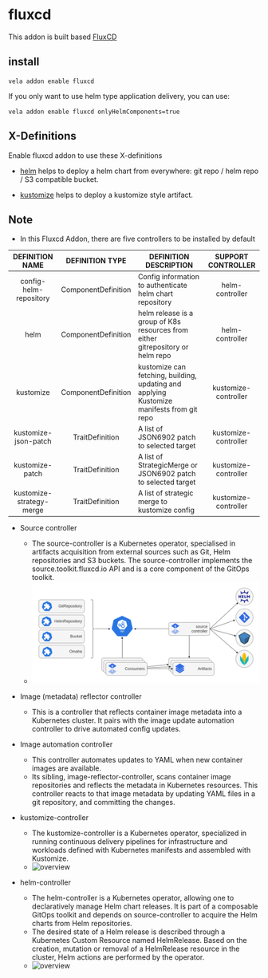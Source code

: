 # fluxcd

This addon is built based [FluxCD](https://fluxcd.io/)

## install

```shell
vela addon enable fluxcd
```

If you only want to use helm type application delivery, you can use:

```shell
vela addon enable fluxcd onlyHelmComponents=true
```

## X-Definitions

Enable fluxcd addon to use these X-definitions

- [helm](https://kubevela.io/docs/end-user/components/helm) helps to deploy a helm chart from everywhere:
git repo / helm repo / S3 compatible bucket.

- [kustomize](https://kubevela.io/docs/end-user/components/kustomize) helps to deploy a kustomize style artifact.

## Note
- In this Fluxcd Addon, there are five controllers to be installed by default

|DEFINITION NAME                         |DEFINITION TYPE           |DEFINITION DESCRIPTION|   SUPPORT CONTROLLER                |                                         
|:----:   |          :----: | ---| :----: |
|config-helm-repository                  |ComponentDefinition       |Config information to authenticate helm chart repository| helm-controller                |                                               
|helm                                    |ComponentDefinition       |helm release is a group of K8s resources from either gitrepository or helm repo|helm-controller                |
|kustomize                               |ComponentDefinition       |kustomize can fetching, building, updating and applying Kustomize manifests from git repo|kustomize-controller           |
|kustomize-json-patch                    |TraitDefinition           |A list of JSON6902 patch to selected target|kustomize-controller           |
|kustomize-patch                         |TraitDefinition           |A list of StrategicMerge or JSON6902 patch to selected target   |kustomize-controller           |
|kustomize-strategy-merge                |TraitDefinition           |A list of strategic merge to kustomize config               |kustomize-controller           |     

- Source controller
  - The source-controller is a Kubernetes operator, specialised in artifacts acquisition from external sources such as Git, Helm repositories and S3 buckets. The source-controller implements the source.toolkit.fluxcd.io API and is a core component of the GitOps toolkit.
  - ![overview](https://raw.githubusercontent.com/fluxcd/source-controller/main/docs/diagrams/source-controller-overview.png)

- Image (metadata) reflector controller
  - This is a controller that reflects container image metadata into a Kubernetes cluster. It pairs with the image update automation controller to drive automated config updates.

- Image automation controller
  - This controller automates updates to YAML when new container images are available.
  - Its sibling, image-reflector-controller, scans container image repositories and reflects the metadata in Kubernetes resources. This controller reacts to that image metadata by updating YAML files in a git repository, and committing the changes.

- kustomize-controller
  - The kustomize-controller is a Kubernetes operator, specialized in running continuous delivery pipelines for infrastructure and workloads defined with Kubernetes manifests and assembled with Kustomize.
  - ![overview](https://raw.githubusercontent.com/fluxcd/kustomize-controller/main/docs/diagrams/kustomize-controller-overview.png)

- helm-controller
  - The helm-controller is a Kubernetes operator, allowing one to declaratively manage Helm chart releases. It is part of a composable GitOps toolkit and depends on source-controller to acquire the Helm charts from Helm repositories.
  - The desired state of a Helm release is described through a Kubernetes Custom Resource named HelmRelease. Based on the creation, mutation or removal of a HelmRelease resource in the cluster, Helm actions are performed by the operator.
  - ![overview](https://raw.githubusercontent.com/fluxcd/helm-controller/main/docs/diagrams/helm-controller-overview.png)
